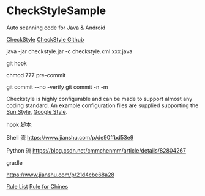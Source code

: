 # CheckStyleSample
Auto scanning code for Java &amp; Android

[CheckStyle](https://checkstyle.org/)
[CheckStyle Github](https://github.com/checkstyle/checkstyle)


java -jar checkstyle.jar -c checkstyle.xml xxx.java

git hook

chmod 777 pre-commit 

git commit --no -verify
git commit -n -m


Checkstyle is highly configurable and can be made to support almost any coding standard. An example configuration files are supplied supporting 
the [Sun Style](https://checkstyle.org/styleguides/sun-code-conventions-19990420/CodeConvTOC.doc.html), [Google Style](https://checkstyle.org/styleguides/google-java-style-20180523/javaguide.html).





hook 脚本:

Shell 流
https://www.jianshu.com/p/de90ffbd53e9

Python 流
https://blog.csdn.net/cmmchenmm/article/details/82804267


gradle 

https://www.jianshu.com/p/21d4cbe68a28


[Rule List](https://checkstyle.sourceforge.io/checks.html)
[Rule for Chines](https://www.iteye.com/blog/zhangzuanqian-987121)